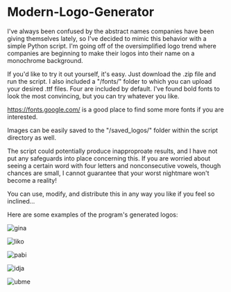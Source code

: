# Modern-Logo-Generator
I've always been confused by the abstract names companies have been giving themselves lately, so I've decided to mimic this behavior with a simple Python script. I'm going off of the oversimplified logo trend where companies are beginning to make their logos into their name on a monochrome background.

If you'd like to try it out yourself, it's easy. Just download the .zip file and run the script. I also included a "/fonts/" folder to which you can upload your desired .ttf files. Four are included by default. I've found bold fonts to look the most convincing, but you can try whatever you like.

https://fonts.google.com/ is a good place to find some more fonts if you are interested.

Images can be easily saved to the "/saved_logos/" folder within the script directory as well.

The script could potentially produce inapproproate results, and I have not put any safeguards into place concerning this. If you are worried about seeing a certain word with four letters and nonconsecutive vowels, though chances are small, I cannot guarantee that your worst nightmare won't become a reality!

You can use, modify, and distribute this in any way you like if you feel so inclined...

Here are some examples of the program's generated logos:

![gina](https://github.com/lTheFinnl/Modern-Logo-Generator/assets/92557440/6d46a4c6-8eb0-4d57-afbf-72551d6a0316)

![liko](https://github.com/lTheFinnl/Modern-Logo-Generator/assets/92557440/2b2d55f0-5368-4cc6-a723-f88af3314534)

![pabi](https://github.com/lTheFinnl/Modern-Logo-Generator/assets/92557440/1c04f05a-e30f-43b6-88b2-a78433558baa)

![idja](https://github.com/lTheFinnl/Modern-Logo-Generator/assets/92557440/3f91334d-5f08-4cae-83dc-895a07a6115f)

![ubme](https://github.com/lTheFinnl/Modern-Logo-Generator/assets/92557440/a898aaed-73c9-40e9-bbf2-2237d83a61fc)
